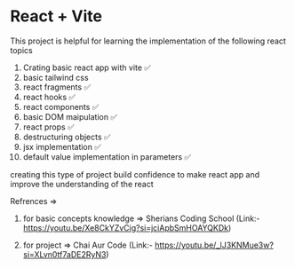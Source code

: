 # React + Vite

This project is helpful for learning the implementation of the following react topics 

1. Crating basic react app with vite ✅
2. basic tailwind css
3. react fragments ✅
4. react hooks ✅
5. react components ✅
6. basic DOM maipulation ✅
7. react props ✅
8. destructuring objects ✅
9. jsx implementation ✅
10. default value implementation in parameters ✅


creating this type of project build confidence to make react app and improve the understanding of the react  


Refrences =>
1. for basic concepts knowledge =>
   Sherians Coding School (Link:- https://youtu.be/Xe8CkYZvCig?si=jciApbSmHOAYQKDk)

2. for project =>
 Chai Aur Code (Link:- https://youtu.be/_lJ3KNMue3w?si=XLvn0tf7aDE2RyN3)
